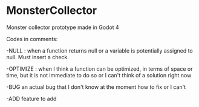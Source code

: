 # MonsterCollector
Monster collector prototype made in Godot 4

Codes in comments:

-NULL : when a function returns null or a variable is potentially assigned to null. Must insert a check.

-OPTIMIZE : when I think a function can be optimized, in terms of space or time, but it is not immediate to do so or I can't think of a solution right now

-BUG an actual bug that I don't know at the moment how to fix or I can't

-ADD feature to add
